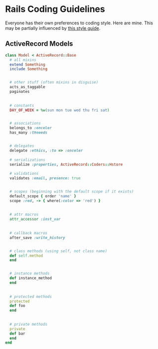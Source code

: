 Rails Coding Guidelines
=======================

Everyone has their own preferences to coding style. Here are mine. This may be partially influenced by [this style guide](https://github.com/bbatsov/rails-style-guide).

ActiveRecord Models
-------------------

````ruby
class Model < ActiveRecord::Base
  # all mixins
  extend Something
  include Something


  # other stuff (often mixins in disguise)
  acts_as_taggable
  paginates
  
  
  # constants
  DAY_OF_WEEK = %w(sun mon tue wed thu fri sat)


  # associations
  belongs_to :onceler
  has_many :thneeds


  # delegates
  delegate :ethics, :to => :onceler
  
  # serializations
  serialize :properties, ActiveRecord::Coders::Hstore
  
  # validations
  validates :email, presence: true


  # scopes (beginning with the default scope if it exists)
  default_scope { order 'name' }
  scope :red, -> { where(:color => 'red') }
  
   
  # attr macros
  attr_accessor :inst_var
  
   
  # callback macros
  after_save :write_history


  # class methods (using self, not class name)
  def self.method
  end


  # instance methods
  def instance_method
  end
  
  
  # protected methods
  protected
  def foo
  end
  
  
  # private methods
  private
  def bar
  end
end
````
